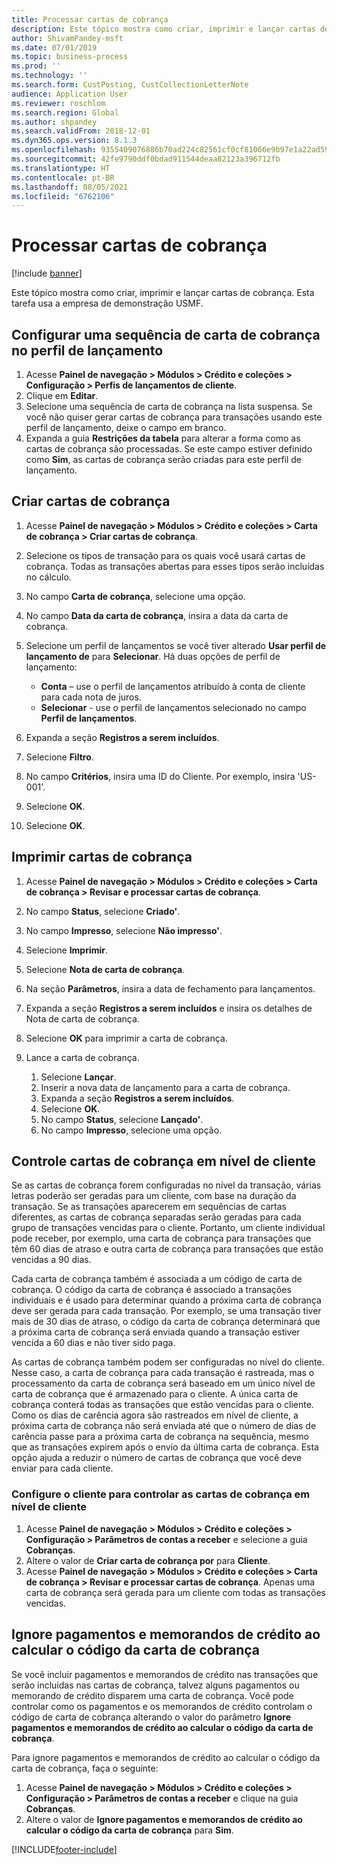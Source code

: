 ```yaml
---
title: Processar cartas de cobrança
description: Este tópico mostra como criar, imprimir e lançar cartas de cobrança.
author: ShivamPandey-msft
ms.date: 07/01/2019
ms.topic: business-process
ms.prod: ''
ms.technology: ''
ms.search.form: CustPosting, CustCollectionLetterNote
audience: Application User
ms.reviewer: roschlom
ms.search.region: Global
ms.author: shpandey
ms.search.validFrom: 2018-12-01
ms.dyn365.ops.version: 8.1.3
ms.openlocfilehash: 9355409076886b70ad224c82561cf0cf81066e9b97e1a22ad59ce04be2c90158
ms.sourcegitcommit: 42fe9790ddf0bdad911544deaa82123a396712fb
ms.translationtype: HT
ms.contentlocale: pt-BR
ms.lasthandoff: 08/05/2021
ms.locfileid: "6762106"
---
```

# <a name="process-collection-letters"></a>Processar cartas de cobrança

[!include [banner](../../includes/banner.md)]

Este tópico mostra como criar, imprimir e lançar cartas de cobrança. Esta tarefa usa a empresa de demonstração USMF.

## <a name="set-up-a-collection-letter-sequence-on-the-posting-profile"></a>Configurar uma sequência de carta de cobrança no perfil de lançamento
1. Acesse **Painel de navegação > Módulos > Crédito e coleções > Configuração > Perfis de lançamentos de cliente**.
2. Clique em **Editar**.
3. Selecione uma sequência de carta de cobrança na lista suspensa. Se você não quiser gerar cartas de cobrança para transações usando este perfil de lançamento, deixe o campo em branco.  
4. Expanda a guia **Restrições da tabela** para alterar a forma como as cartas de cobrança são processadas. Se este campo estiver definido como **Sim**, as cartas de cobrança serão criadas para este perfil de lançamento.  

## <a name="create-collection-letters"></a>Criar cartas de cobrança
1. Acesse **Painel de navegação > Módulos > Crédito e coleções > Carta de cobrança > Criar cartas de cobrança**.
2. Selecione os tipos de transação para os quais você usará cartas de cobrança. Todas as transações abertas para esses tipos serão incluídas no cálculo.  
3. No campo **Carta de cobrança**, selecione uma opção.
4. No campo **Data da carta de cobrança**, insira a data da carta de cobrança.
5. Selecione um perfil de lançamentos se você tiver alterado **Usar perfil de lançamento de** para **Selecionar**. Há duas opções de perfil de lançamento:   

   - **Conta** – use o perfil de lançamentos atribuído à conta de cliente para cada nota de juros.   
   - **Selecionar** - use o perfil de lançamentos selecionado no campo **Perfil de lançamentos**.  

6. Expanda a seção **Registros a serem incluídos**.
7. Selecione **Filtro**.
8. No campo **Critérios**, insira uma ID do Cliente. Por exemplo, insira 'US-001'.
9. Selecione **OK**.
10. Selecione **OK**.

## <a name="print-collection-letters"></a>Imprimir cartas de cobrança
1. Acesse **Painel de navegação > Módulos > Crédito e coleções > Carta de cobrança > Revisar e processar cartas de cobrança**.
2. No campo **Status**, selecione **Criado'**.
3. No campo **Impresso**, selecione **Não impresso'**.
4. Selecione **Imprimir**.
5. Selecione **Nota de carta de cobrança**.
6. Na seção **Parâmetros**, insira a data de fechamento para lançamentos.
7. Expanda a seção **Registros a serem incluídos** e insira os detalhes de Nota de carta de cobrança.
8. Selecione **OK** para imprimir a carta de cobrança.
9. Lance a carta de cobrança.

    1. Selecione **Lançar**.
    1. Inserir a nova data de lançamento para a carta de cobrança.
    1. Expanda a seção **Registros a serem incluídos**.
    1. Selecione **OK**.
    1. No campo **Status**, selecione **Lançado'**.
    1. No campo **Impresso**, selecione uma opção.

## <a name="control-collection-letters-at-the-customer-level"></a>Controle cartas de cobrança em nível de cliente
Se as cartas de cobrança forem configuradas no nível da transação, várias letras poderão ser geradas para um cliente, com base na duração da transação. Se as transações aparecerem em sequências de cartas diferentes, as cartas de cobrança separadas serão geradas para cada grupo de transações vencidas para o cliente. Portanto, um cliente individual pode receber, por exemplo, uma carta de cobrança para transações que têm 60 dias de atraso e outra carta de cobrança para transações que estão vencidas a 90 dias. 

Cada carta de cobrança também é associada a um código de carta de cobrança. O código da carta de cobrança é associado a transações individuais e é usado para determinar quando a próxima carta de cobrança deve ser gerada para cada transação. Por exemplo, se uma transação tiver mais de 30 dias de atraso, o código da carta de cobrança determinará que a próxima carta de cobrança será enviada quando a transação estiver vencida a 60 dias e não tiver sido paga. 

As cartas de cobrança também podem ser configuradas no nível do cliente. Nesse caso, a carta de cobrança para cada transação é rastreada, mas o processamento da carta de cobrança será baseado em um único nível de carta de cobrança que é armazenado para o cliente. A única carta de cobrança conterá todas as transações que estão vencidas para o cliente. Como os dias de carência agora são rastreados em nível de cliente, a próxima carta de cobrança não será enviada até que o número de dias de carência passe para a próxima carta de cobrança na sequência, mesmo que as transações expirem após o envio da última carta de cobrança. Esta opção ajuda a reduzir o número de cartas de cobrança que você deve enviar para cada cliente.

### <a name="set-up-the-customer-to-control-collection-letters-at-the-customer-level"></a>Configure o cliente para controlar as cartas de cobrança em nível de cliente
1.  Acesse **Painel de navegação > Módulos > Crédito e coleções > Configuração > Parâmetros de contas a receber** e selecione a guia **Cobranças**. 
2.  Altere o valor de **Criar carta de cobrança por** para **Cliente**. 
3.  Acesse **Painel de navegação > Módulos > Crédito e coleções > Carta de cobrança > Revisar e processar cartas de cobrança**. Apenas uma carta de cobrança será gerada para um cliente com todas as transações vencidas.

## <a name="ignore-payments-and-credit-memos-when-calculating-the-collection-letter-code"></a>Ignore pagamentos e memorandos de crédito ao calcular o código da carta de cobrança
Se você incluir pagamentos e memorandos de crédito nas transações que serão incluídas nas cartas de cobrança, talvez alguns pagamentos ou memorando de crédito disparem uma carta de cobrança. Você pode controlar como os pagamentos e os memorandos de crédito controlam o código de carta de cobrança alterando o valor do parâmetro **Ignore pagamentos e memorandos de crédito ao calcular o código da carta de cobrança**. 

Para ignore pagamentos e memorandos de crédito ao calcular o código da carta de cobrança, faça o seguinte:

1. Acesse **Painel de navegação > Módulos > Crédito e coleções > Configuração > Parâmetros de contas a receber** e clique na guia **Cobranças**. 
2. Altere o valor de **Ignore pagamentos e memorandos de crédito ao calcular o código da carta de cobrança** para **Sim**.


[!INCLUDE[footer-include](../../../includes/footer-banner.md)]
